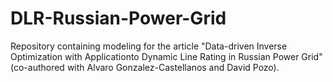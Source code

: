 # DLR-Russian-Power-Grid
Repository containing modeling for the article "Data-driven Inverse Optimization with Applicationto Dynamic Line Rating in Russian Power Grid" (co-authored with Alvaro Gonzalez-Castellanos and David Pozo).
